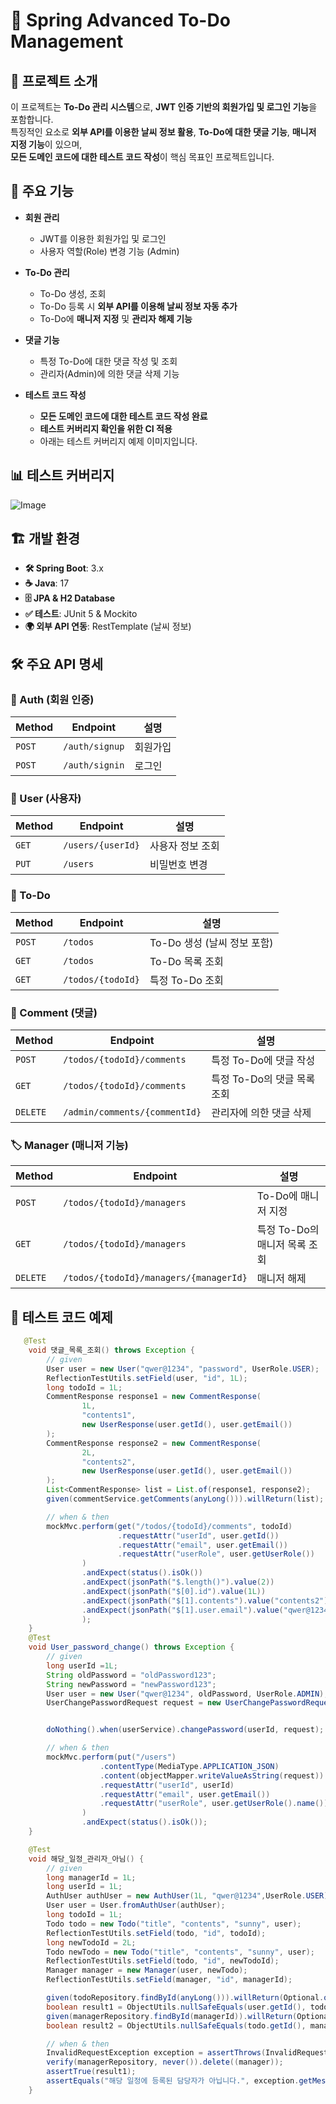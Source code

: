 # 📝 Spring Advanced To-Do Management

## 📌 프로젝트 소개
이 프로젝트는 **To-Do 관리 시스템**으로, **JWT 인증 기반의 회원가입 및 로그인 기능**을 포함합니다.  
특징적인 요소로 **외부 API를 이용한 날씨 정보 활용**, **To-Do에 대한 댓글 기능**, **매니저 지정 기능**이 있으며,  
**모든 도메인 코드에 대한 테스트 코드 작성**이 핵심 목표인 프로젝트입니다.

## 🚀 주요 기능
- **회원 관리**
  - JWT를 이용한 회원가입 및 로그인
  - 사용자 역할(Role) 변경 기능 (Admin)

- **To-Do 관리**
  - To-Do 생성, 조회
  - To-Do 등록 시 **외부 API를 이용해 날씨 정보 자동 추가**
  - To-Do에 **매니저 지정** 및 **관리자 해제 기능**

- **댓글 기능**
  - 특정 To-Do에 대한 댓글 작성 및 조회
  - 관리자(Admin)에 의한 댓글 삭제 기능

- **테스트 코드 작성**
  - **모든 도메인 코드에 대한 테스트 코드 작성 완료**
  - **테스트 커버리지 확인을 위한 CI 적용**
  - 아래는 테스트 커버리지 예제 이미지입니다.

## 📊 테스트 커버리지
![Image](https://github.com/user-attachments/assets/199502ae-2781-430c-a352-b17934a46a89)

## 🏗️ 개발 환경  
- **🛠 Spring Boot**: 3.x  
- **☕ Java**: 17  
- **🗄 JPA & H2 Database**  
- **✅ 테스트**: JUnit 5 & Mockito  
- **🌍 외부 API 연동**: RestTemplate (날씨 정보)

## 🛠️ 주요 API 명세

### 🔐 Auth (회원 인증)
| Method | Endpoint | 설명 |
|--------|----------|------|
| `POST` | `/auth/signup` | 회원가입 |
| `POST` | `/auth/signin` | 로그인 |

### 👤 User (사용자)
| Method | Endpoint | 설명 |
|--------|----------|------|
| `GET` | `/users/{userId}` | 사용자 정보 조회 |
| `PUT` | `/users` | 비밀번호 변경 |

### 📌 To-Do
| Method | Endpoint | 설명 |
|--------|----------|------|
| `POST` | `/todos` | To-Do 생성 (날씨 정보 포함) |
| `GET` | `/todos` | To-Do 목록 조회 |
| `GET` | `/todos/{todoId}` | 특정 To-Do 조회 |

### 💬 Comment (댓글)
| Method | Endpoint | 설명 |
|--------|----------|------|
| `POST` | `/todos/{todoId}/comments` | 특정 To-Do에 댓글 작성 |
| `GET` | `/todos/{todoId}/comments` | 특정 To-Do의 댓글 목록 조회 |
| `DELETE` | `/admin/comments/{commentId}` | 관리자에 의한 댓글 삭제 |

### 🏷️ Manager (매니저 기능)
| Method | Endpoint | 설명 |
|--------|----------|------|
| `POST` | `/todos/{todoId}/managers` | To-Do에 매니저 지정 |
| `GET` | `/todos/{todoId}/managers` | 특정 To-Do의 매니저 목록 조회 |
| `DELETE` | `/todos/{todoId}/managers/{managerId}` | 매니저 해제 |

## 🧪 테스트 코드 예제
```java
   @Test
    void 댓글_목록_조회() throws Exception {
        // given
        User user = new User("qwer@1234", "password", UserRole.USER);
        ReflectionTestUtils.setField(user, "id", 1L);
        long todoId = 1L;
        CommentResponse response1 = new CommentResponse(
                1L,
                "contents1",
                new UserResponse(user.getId(), user.getEmail())
        );
        CommentResponse response2 = new CommentResponse(
                2L,
                "contents2",
                new UserResponse(user.getId(), user.getEmail())
        );
        List<CommentResponse> list = List.of(response1, response2);
        given(commentService.getComments(anyLong())).willReturn(list);

        // when & then
        mockMvc.perform(get("/todos/{todoId}/comments", todoId)
                        .requestAttr("userId", user.getId())
                        .requestAttr("email", user.getEmail())
                        .requestAttr("userRole", user.getUserRole())
                )
                .andExpect(status().isOk())
                .andExpect(jsonPath("$.length()").value(2))
                .andExpect(jsonPath("$[0].id").value(1L))
                .andExpect(jsonPath("$[1].contents").value("contents2"))
                .andExpect(jsonPath("$[1].user.email").value("qwer@1234")
                );
    }
    @Test
    void User_password_change() throws Exception {
        // given
        long userId =1L;
        String oldPassword = "oldPassword123";
        String newPassword = "newPassword123";
        User user = new User("qwer@1234", oldPassword, UserRole.ADMIN);
        UserChangePasswordRequest request = new UserChangePasswordRequest(oldPassword, newPassword);


        doNothing().when(userService).changePassword(userId, request);

        // when & then
        mockMvc.perform(put("/users")
                    .contentType(MediaType.APPLICATION_JSON)
                    .content(objectMapper.writeValueAsString(request))
                    .requestAttr("userId", userId)
                    .requestAttr("email", user.getEmail())
                    .requestAttr("userRole", user.getUserRole().name())
                )
                .andExpect(status().isOk());
    }

    @Test
    void 해당_일정_관리자_아님() {
        // given
        long managerId = 1L;
        long userId = 1L;
        AuthUser authUser = new AuthUser(1L, "qwer@1234",UserRole.USER);
        User user = User.fromAuthUser(authUser);
        long todoId = 1L;
        Todo todo = new Todo("title", "contents", "sunny", user);
        ReflectionTestUtils.setField(todo, "id", todoId);
        long newTodoId = 2L;
        Todo newTodo = new Todo("title", "contents", "sunny", user);
        ReflectionTestUtils.setField(todo, "id", newTodoId);
        Manager manager = new Manager(user, newTodo);
        ReflectionTestUtils.setField(manager, "id", managerId);

        given(todoRepository.findById(anyLong())).willReturn(Optional.of(todo));
        boolean result1 = ObjectUtils.nullSafeEquals(user.getId(), todo.getUser().getId());
        given(managerRepository.findById(managerId)).willReturn(Optional.of(manager));
        boolean result2 = ObjectUtils.nullSafeEquals(todo.getId(), manager.getTodo().getId());

        // when & then
        InvalidRequestException exception = assertThrows(InvalidRequestException.class, () -> managerService.deleteManager(authUser, todoId, managerId), "해당 일정에 등록된 담당자가 아닙니다.");
        verify(managerRepository, never()).delete((manager));
        assertTrue(result1);
        assertEquals("해당 일정에 등록된 담당자가 아닙니다.", exception.getMessage());
    }


